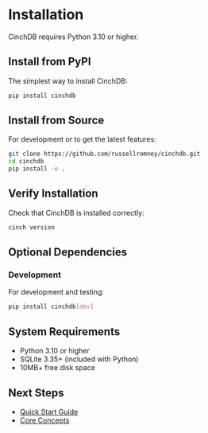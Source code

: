 # Installation

CinchDB requires Python 3.10 or higher.

## Install from PyPI

The simplest way to install CinchDB:

```bash
pip install cinchdb
```

## Install from Source

For development or to get the latest features:

```bash
git clone https://github.com/russellromney/cinchdb.git
cd cinchdb
pip install -e .
```

## Verify Installation

Check that CinchDB is installed correctly:

```bash
cinch version
```

## Optional Dependencies


### Development

For development and testing:

```bash
pip install cinchdb[dev]
```

## System Requirements

- Python 3.10 or higher
- SQLite 3.35+ (included with Python)
- 10MB+ free disk space

## Next Steps

- [Quick Start Guide](quickstart.md)
- [Core Concepts](concepts.md)